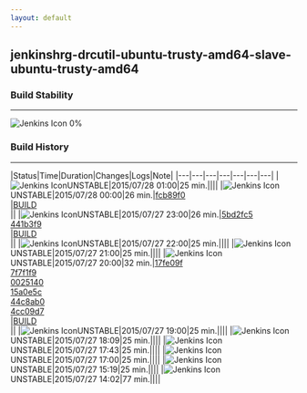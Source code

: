 ```yaml
---
layout: default
---
```

## jenkinshrg-drcutil-ubuntu-trusty-amd64-slave-ubuntu-trusty-amd64
### Build Stability
___
![Jenkins Icon](http://jenkinshrg.github.io/images/48x48/health-00to19.png)
0%
  
### Build History
___
|Status|Time|Duration|Changes|Logs|Note|
|---|---|---|---|---|---|---|
|![Jenkins Icon](http://jenkinshrg.github.io/images/24x24/yellow.png)UNSTABLE|2015/07/28 01:00|25 min.||||
|![Jenkins Icon](http://jenkinshrg.github.io/images/24x24/yellow.png)UNSTABLE|2015/07/28 00:00|26 min.|[fcb89f0](https://github.com/jrl-umi3218/hmc2/commit/fcb89f0a08fd431cf55bcce835744ea569c92614)<br>|[BUILD](https://drive.google.com/file/d/0B54sHwaxmuM4TkZmYlo3NnVRLVE/view?usp=drivesdk)<br>||
|![Jenkins Icon](http://jenkinshrg.github.io/images/24x24/yellow.png)UNSTABLE|2015/07/27 23:00|26 min.|[5bd2fc5](https://github.com/fkanehiro/hrpsys-base/commit/5bd2fc5c4207936be7fb08460a2597bef6c006b5)<br>[441b3f9](https://github.com/fkanehiro/hrpsys-base/commit/441b3f98270d7a15caff7ea601c1e12e2c720ba6)<br>|[BUILD](https://drive.google.com/file/d/0B54sHwaxmuM4YXAtRXJ0TElvNE0/view?usp=drivesdk)<br>||
|![Jenkins Icon](http://jenkinshrg.github.io/images/24x24/yellow.png)UNSTABLE|2015/07/27 22:00|25 min.||||
|![Jenkins Icon](http://jenkinshrg.github.io/images/24x24/yellow.png)UNSTABLE|2015/07/27 21:00|25 min.||||
|![Jenkins Icon](http://jenkinshrg.github.io/images/24x24/yellow.png)UNSTABLE|2015/07/27 20:00|32 min.|[17fe09f](https://github.com/jrl-umi3218/hmc2/commit/17fe09f03d1d4b2a133c2b6c50e260e45102acb8)<br>[7f7f1f9](https://github.com/jrl-umi3218/hmc2/commit/7f7f1f9fe3d11298d0bee7d13890d08e95068351)<br>[0025140](https://github.com/jrl-umi3218/hmc2/commit/00251405849da1831c10d07cbdc9fa8457861535)<br>[15a0e5c](https://github.com/jrl-umi3218/hmc2/commit/15a0e5c06a1b1df038bc340901c8ac7e5f32234c)<br>[44c8ab0](https://github.com/jrl-umi3218/hrpsys-humanoid/commit/44c8ab0fed9803a5230416832d6d587e21f48abb)<br>[4cc09d7](https://github.com/jrl-umi3218/hrpsys-humanoid/commit/4cc09d7c17e09908f4d7d6bfacc8835e6bdcd5c8)<br>|[BUILD](https://drive.google.com/file/d/0B54sHwaxmuM4TFg0RXRkRFh1b2c/view?usp=drivesdk)<br>||
|![Jenkins Icon](http://jenkinshrg.github.io/images/24x24/yellow.png)UNSTABLE|2015/07/27 19:00|25 min.||||
|![Jenkins Icon](http://jenkinshrg.github.io/images/24x24/yellow.png)UNSTABLE|2015/07/27 18:09|25 min.||||
|![Jenkins Icon](http://jenkinshrg.github.io/images/24x24/yellow.png)UNSTABLE|2015/07/27 17:43|25 min.||||
|![Jenkins Icon](http://jenkinshrg.github.io/images/24x24/yellow.png)UNSTABLE|2015/07/27 17:00|25 min.||||
|![Jenkins Icon](http://jenkinshrg.github.io/images/24x24/yellow.png)UNSTABLE|2015/07/27 15:19|25 min.||||
|![Jenkins Icon](http://jenkinshrg.github.io/images/24x24/yellow.png)UNSTABLE|2015/07/27 14:02|77 min.||||

